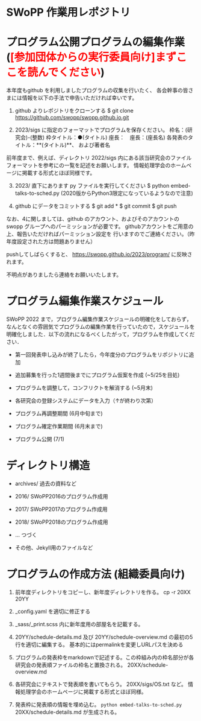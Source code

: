 SWoPP 作業用レポジトリ
======================


# プログラム公開プログラムの編集作業 (<font color="Red">[参加団体からの実行委員向け]まずここを読んでください</font>)


本年度もgithub を利用しましたプログラムの収集を行いたく、
各会幹事の皆さまには情報を以下の手法で申告いただければ幸いです。

1. github よりレポジトリをクローンする
$ git clone https://github.com/swopp/swopp.github.io.git

2.  2023/sigs に指定のフォーマットでプログラムを保存ください。
  枠名：(研究会)-(整数)
枠タイトル：●(タイトル)
座長：　座長：(座長名)
各発表のタイトル：\*\*(タイトル)\*\*、
および著者名

前年度まで、例えば、ディレクトリ 2022/sigs 内にある該当研究会のファイルフォーマットを参考にの一覧を記述をお願いします。
情報処理学会のホームページに掲載する形式とほぼ同様です。

3.  2023/ 直下にあります py ファイルを実行してください
$ python embed-talks-to-sched.py
(2020版からPython3限定になっているようなので注意)

4. github にデータをコミットする
$ git add *
$ git commit
$ git push

なお、4に関しましては、github のアカウント、およびそのアカウントの
swopp グループへのパーミッションが必要です。
githubアカウントをご用意の上、報告いただければパーミッション設定を
行いますのでご連絡ください。（昨年度設定された方は問題ありません）

pushしてしばらくすると、
https://swopp.github.io/2023/program/
に反映されます。


不明点がありましたら連絡をお願いいたします。







# プログラム編集作業スケジュール

SWoPP 2022 まで，プログラム編集作業スケジュールの明確化をしておらず，なんとなくの雰囲気でプログラムの編集作業を行っていたので，スケジュールを明確化しました．以下の流れになるべくしたがって，プログラムを作成してください．

- 第一回発表申し込みが終了したら，今年度分のプログラムをリポジトリに追加

- 追加募集を行った1週間後までにプログラム仮案を作成 (~5/25を目処)

- プログラムを調整して，コンフリクトを解消する (~5月末)

- 各研究会の登録システムにデータを入力（↑が終わり次第）

- プログラム再調整期間 (6月中旬まで)

- プログラム確定作業期間 (6月末まで)

- プログラム公開 (7/1)

# ディレクトリ構造

- archives/
  過去の資料など

- 2016/
  SWoPP2016のプログラム作成用
- 2017/
  SWoPP2017のプログラム作成用
- 2018/
  SWoPP2018のプログラム作成用
- ... つづく

- その他、Jekyll用のファイルなど

# プログラムの作成方法 (組織委員向け)
1. 前年度ディレクトリをコピーし、新年度ディレクトリを作る。
cp -r 20XX 20YY

2. \_config.yaml を適切に修正する

3. \_sass/\_print.scss 内に新年度用の部屋名を記載する。

4. 20YY/schedule-details.md 及び 20YY/schedule-overview.md の最初の5行を適切に編集する。
   基本的にはpermalinkを変更しURLパスを決める

5. プログラムの発表枠をmarkdownで記述する。この枠組み内の枠名部分が各研究会の発表順ファイルの枠名と置換される。
   20XX/schedule-overview.md

6. 各研究会にテキストで発表順を書いてもらう。
   20XX/sigs/OS.txt など。
   情報処理学会のホームページに掲載する形式とほぼ同様。

7. 発表枠に発表順の情報を埋め込む。
   `python embed-talks-to-sched.py`
   20XX/schedule-details.md が生成される。

